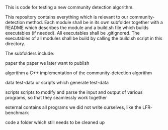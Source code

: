 This is code for testing a new community detection algorithm.

This repository contains everything which is relevant to our 
community-detection method. Each module shall be in its own 
subfolder together with a README which describes the module 
and a build.sh file which builds executables (if needed). 
All executables shall be .gitignored. The executables of all 
modules shall be build by calling the build.sh script in this 
directory.


The subfolders include:

paper       the paper we later want to publish

algorithm   a C++ implementation of the community-detection algorithm

data        test-data or scripts which generate test-data

scripts     scripts to modify and parse the input and output of 
						various programs, so that they seamlessly work together

external    contains all programs we did not write ourselves, like 
						the LFR-benchmark

code        a folder which still needs to be cleaned up
